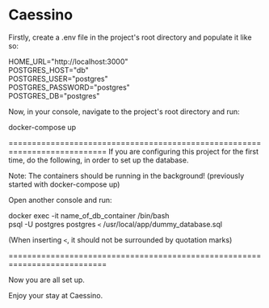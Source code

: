 # Caessino

Firstly, create a .env file in the project's root directory and populate it like so:

HOME_URL="http://localhost:3000"  
POSTGRES_HOST="db"  
POSTGRES_USER="postgres"  
POSTGRES_PASSWORD="postgres"  
POSTGRES_DB="postgres"  


Now, in your console, navigate to the project's root directory and run:

docker-compose up


===========================================================================
If you are configuring this project for the first time, do the following, in order to set up the database.

Note: The containers should be running in the background! (previously started with docker-compose up)

Open another console and run:

docker exec -it name_of_db_container /bin/bash  
psql -U postgres postgres `<` /usr/local/app/dummy_database.sql  

(When inserting `<`, it should not be surrounded by quotation marks)

===========================================================================

Now you are all set up.

Enjoy your stay at Caessino.
